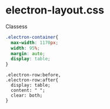 # electron-layout.css


Classess

```css
.electron-container{
  max-width: 1170px;
  width: 95%;
  margin: auto;
  display: table;
}
```

```
.electron-row:before,
.electron-row:after{
  display: table;
  content: " ";
  clear: both;
}
```
